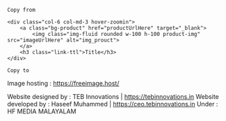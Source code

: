 ```
Copy from

<div class="col-6 col-md-3 hover-zoomin">
    <a class="bg-product" href="productUrlHere" target="_blank">
        <img class="img-fluid rounded w-100 h-100 product-img" src="imageUrlHere" alt="img_prouct">
    </a>
    <h3 class="link-ttl">Title</h3>
</div>

Copy to
```

Image hosting : https://freeimage.host/

Website designed by : TEB Innovations | https://tebinnovations.in 
Website developed by : Haseef Muhammed | https://ceo.tebinnovations.in 
Under : HF MEDIA MALAYALAM